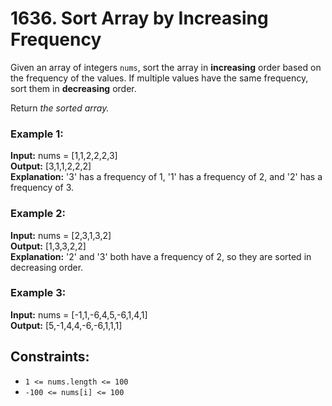 # 1636. Sort Array by Increasing Frequency

Given an array of integers `nums`, sort the array in **increasing** order based on the frequency of the values. If multiple values have the same frequency, sort them in **decreasing** order.

Return *the sorted array.*

### Example 1:
**Input:** nums = [1,1,2,2,2,3]  
**Output:** [3,1,1,2,2,2]  
**Explanation:** '3' has a frequency of 1, '1' has a frequency of 2, and '2' has a frequency of 3.

### Example 2:
**Input:** nums = [2,3,1,3,2]  
**Output:** [1,3,3,2,2]  
**Explanation:** '2' and '3' both have a frequency of 2, so they are sorted in decreasing order.

### Example 3:
**Input:** nums = [-1,1,-6,4,5,-6,1,4,1]  
**Output:** [5,-1,4,4,-6,-6,1,1,1]
 
## Constraints:
- `1 <= nums.length <= 100`
- `-100 <= nums[i] <= 100`